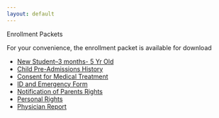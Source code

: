 ```yaml
---
layout: default
---
```


Enrollment Packets

For your convenience, the enrollment packet is  available for download

- [New Student–3 months- 5 Yr Old](https://github.com/pillarsacademy/pillarsacademy.github.io/files/255472/Enrollment.Packet.PA.pdf)
- [Child Pre-Admissions History](/images/stories/documents/childpreadminhistory.pdf)
- [Consent for Medical Treatment](/images/stories/documents/consentformedtreatment.pdf)
- [ID and Emergency Form](/images/stories/documents/idandemergencyform.pdf)
- [Notification of Parents Rights](/images/stories/documents/notificationofparentsrights.pdf)
- [Personal Rights](/images/stories/documents/personalrights.pdf)
- [Physician Report](/images/stories/documents/physicianreport.pdf)

